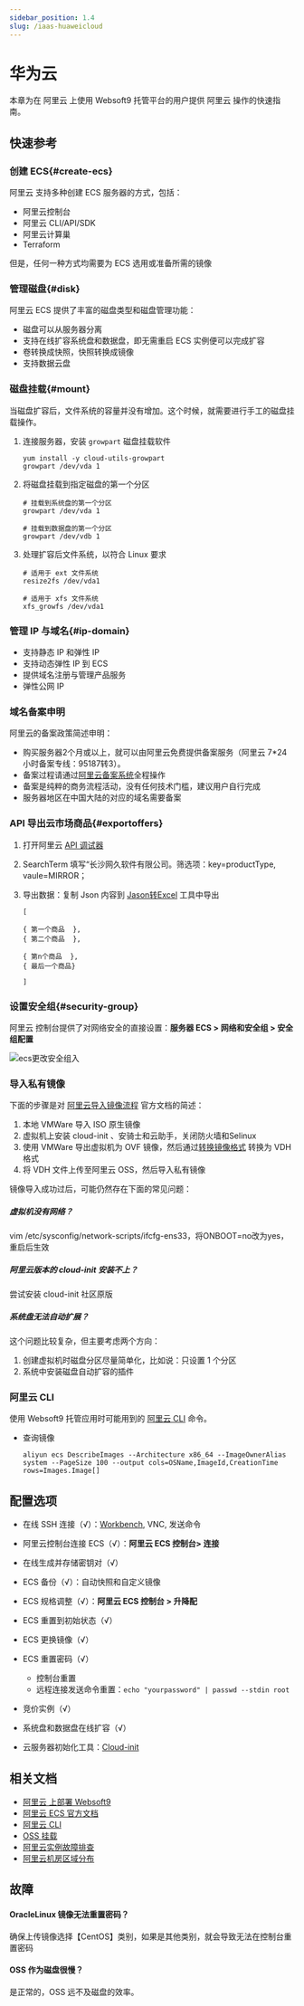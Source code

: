 ```yaml
---
sidebar_position: 1.4
slug: /iaas-huaweicloud
---
```


# 华为云

本章为在 阿里云 上使用 Websoft9 托管平台的用户提供 阿里云 操作的快速指南。

## 快速参考

### 创建 ECS{#create-ecs}

阿里云 支持多种创建 ECS 服务器的方式，包括：

- 阿里云控制台
- 阿里云 CLI/API/SDK
- 阿里云计算巢
- Terraform

但是，任何一种方式均需要为 ECS 选用或准备所需的镜像


### 管理磁盘{#disk}

阿里云 ECS 提供了丰富的磁盘类型和磁盘管理功能：  

- 磁盘可以从服务器分离
- 支持在线扩容系统盘和数据盘，即无需重启 ECS 实例便可以完成扩容
- 卷转换成快照，快照转换成镜像
- 支持数据云盘

### 磁盘挂载{#mount}

当磁盘扩容后，文件系统的容量并没有增加。这个时候，就需要进行手工的磁盘挂载操作。  

1. 连接服务器，安装 `growpart` 磁盘挂载软件
   ```
   yum install -y cloud-utils-growpart
   growpart /dev/vda 1
   ```
2. 将磁盘挂载到指定磁盘的第一个分区
   ```
   # 挂载到系统盘的第一个分区
   growpart /dev/vda 1

   # 挂载到数据盘的第一个分区
   growpart /dev/vdb 1
   ```
3. 处理扩容后文件系统，以符合 Linux 要求
   ```
   # 适用于 ext 文件系统
   resize2fs /dev/vda1 

   # 适用于 xfs 文件系统
   xfs_growfs /dev/vda1 
   ```


### 管理 IP 与域名{#ip-domain}

- 支持静态 IP 和弹性 IP
- 支持动态弹性 IP 到 ECS
- 提供域名注册与管理产品服务
- 弹性公网 IP 

### 域名备案申明

阿里云的备案政策简述申明：

- 购买服务器2个月或以上，就可以由阿里云免费提供备案服务（阿里云 7*24小时备案专线：95187转3）。  
- 备案过程请通过[阿里云备案系统](https://beian.aliyun.com/order/index.htm)全程操作
- 备案是纯粹的商务流程活动，没有任何技术门槛，建议用户自行完成
- 服务器地区在中国大陆的对应的域名需要备案


### API 导出云市场商品{#exportoffers}

1. 打开阿里云 [API 调试器](https://next.api.aliyun.com/api/Market/2015-11-01/DescribeProducts?lang=JAVA)
2. SearchTerm 填写“长沙网久软件有限公司。筛选项：key=productType, vaule=MIRROR；
3. 导出数据：复制 Json 内容到 [Jason转Excel](https://jsontoexcel.com/) 工具中导出

    ```
   [

   { 第一个商品  },
   { 第二个商品  },

   { 第n个商品  },
   { 最后一个商品}

   ]
   ```

### 设置安全组{#security-group}

阿里云 控制台提供了对网络安全的直接设置：**服务器 ECS > 网络和安全组 > 安全组配置**

![ecs更改安全组入](./assets/aliyun-modifysg80-websoft9.png)

### 导入私有镜像

下面的步骤是对 [阿里云导入镜像流程](https://help.aliyun.com/document_detail/127285.html) 官方文档的简述：  

1. 本地 VMWare 导入 ISO 原生镜像
2. 虚拟机上安装 cloud-init 、安骑士和云助手，关闭防火墙和Selinux
3. 使用 VMWare 导出虚拟机为 OVF 镜像，然后通过[转换镜像格式](https://help.aliyun.com/document_detail/57187.html) 转换为 VDH 格式
4. 将 VDH 文件上传至阿里云 OSS，然后导入私有镜像

镜像导入成功过后，可能仍然存在下面的常见问题：

##### 虚拟机没有网络？

vim /etc/sysconfig/network-scripts/ifcfg-ens33，将ONBOOT=no改为yes，重启后生效

##### 阿里云版本的  cloud-init 安装不上？

尝试安装  cloud-init 社区原版

##### 系统盘无法自动扩展？

这个问题比较复杂，但主要考虑两个方向：

1. 创建虚拟机时磁盘分区尽量简单化，比如说：只设置 1 个分区
2. 系统中安装磁盘自动扩容的插件

### 阿里云 CLI

使用 Websoft9 托管应用时可能用到的 [阿里云 CLI](https://next.api.aliyun.com/) 命令。  

- 查询镜像

    ```
    aliyun ecs DescribeImages --Architecture x86_64 --ImageOwnerAlias system --PageSize 100 --output cols=OSName,ImageId,CreationTime rows=Images.Image[]
    ```

## 配置选项

- 在线 SSH 连接（√）：[Workbench](https://ecs-workbench.aliyun.com), VNC, 发送命令

- 阿里云控制台连接 ECS（√）：**阿里云 ECS 控制台> 连接**

- 在线生成并存储密钥对（√）

- ECS 备份（√）：自动快照和自定义镜像

- ECS 规格调整（√）：**阿里云 ECS 控制台 > 升降配**

- ECS 重置到初始状态（√）

- ECS 更换镜像（√）

- ECS 重置密码（√）

  - 控制台重置
  - 远程连接发送命令重置：`echo "yourpassword" | passwd --stdin root`

- 竞价实例（√）

- 系统盘和数据盘在线扩容（√）

- 云服务器初始化工具：[Cloud-init](https://cloudinit.readthedocs.io/)


## 相关文档

- [阿里云 上部署 Websoft9](./install/alibabacloud)
- [阿里云 ECS 官方文档](https://help.aliyun.com/zh/ecs/)
- [阿里云 CLI](https://help.aliyun.com/zh/cli/)
- [OSS 挂载](https://help.aliyun.com/document_detail/134092.html)
- [阿里云实例故障排查](https://help.aliyun.com/knowledge_detail/127067.html)
- [阿里云机房区域分布](https://help.aliyun.com/document_detail/40654.html)

## 故障

#### OracleLinux 镜像无法重置密码？

确保上传镜像选择【CentOS】类别，如果是其他类别，就会导致无法在控制台重置密码


#### OSS 作为磁盘很慢？

是正常的，OSS 远不及磁盘的效率。  